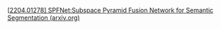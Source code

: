 [[2204.01278\] SPFNet:Subspace Pyramid Fusion Network for Semantic Segmentation (arxiv.org)](https://arxiv.org/abs/2204.01278)